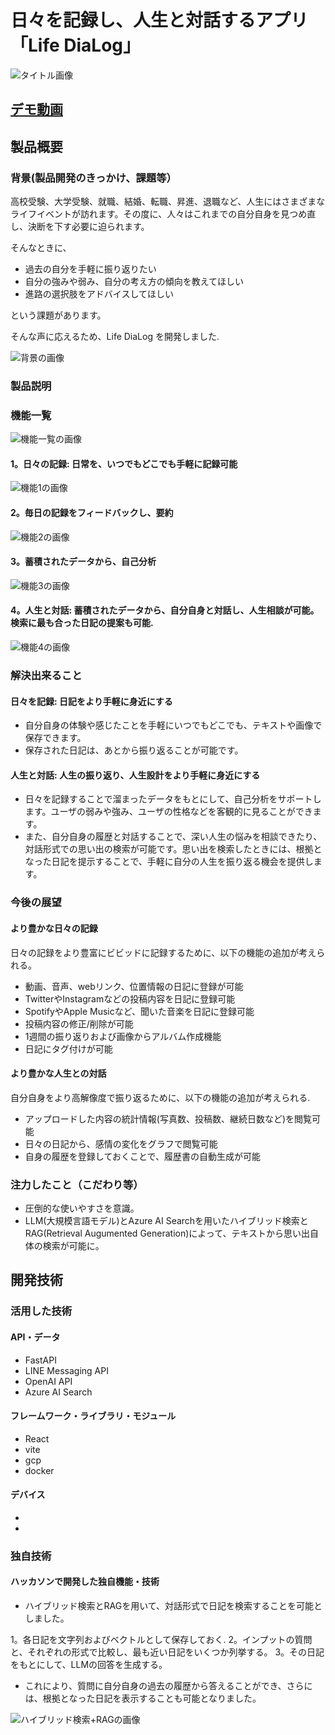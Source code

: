 # 日々を記録し、人生と対話するアプリ 「Life DiaLog」

![タイトル画像](./readme_src/title.jpeg)


## [デモ動画](https://youtu.be/CP91I6H-3Kw)

## 製品概要
### 背景(製品開発のきっかけ、課題等）
高校受験、大学受験、就職、結婚、転職、昇進、退職など、人生にはさまざまなライフイベントが訪れます。その度に、人々はこれまでの自分自身を見つめ直し、決断を下す必要に迫られます。

そんなときに、

- 過去の自分を手軽に振り返りたい
- 自分の強みや弱み、自分の考え方の傾向を教えてほしい
- 進路の選択肢をアドバイスしてほしい

という課題があります。


そんな声に応えるため、Life DiaLog を開発しました.

![背景の画像](./readme_src/background.jpg)

### 製品説明
### 機能一覧
![機能一覧の画像](./readme_src/function.jpg)

#### 1。日々の記録: 日常を、いつでもどこでも手軽に記録可能

![機能1の画像](./readme_src/function1.jpg)

#### 2。毎日の記録をフィードバックし、要約

![機能2の画像](./readme_src/function2.jpg)

#### 3。蓄積されたデータから、自己分析

![機能3の画像](./readme_src/function3.jpg)

#### 4。人生と対話: 蓄積されたデータから、自分自身と対話し、人生相談が可能。検索に最も合った日記の提案も可能.

![機能4の画像](./readme_src/function4.jpg)



### 解決出来ること
#### 日々を記録: 日記をより手軽に身近にする
- 自分自身の体験や感じたことを手軽にいつでもどこでも、テキストや画像で保存できます。
- 保存された日記は、あとから振り返ることが可能です。


#### 人生と対話: 人生の振り返り、人生設計をより手軽に身近にする
- 日々を記録することで溜まったデータをもとにして、自己分析をサポートします。ユーザの弱みや強み、ユーザの性格などを客観的に見ることができます。
- また、自分自身の履歴と対話することで、深い人生の悩みを相談できたり、対話形式での思い出の検索が可能です。思い出を検索したときには、根拠となった日記を提示することで、手軽に自分の人生を振り返る機会を提供します。

### 今後の展望
#### より豊かな日々の記録
日々の記録をより豊富にビビッドに記録するために、以下の機能の追加が考えられる。

- 動画、音声、webリンク、位置情報の日記に登録が可能
- TwitterやInstagramなどの投稿内容を日記に登録可能
- SpotifyやApple Musicなど、聞いた音楽を日記に登録可能
- 投稿内容の修正/削除が可能
- 1週間の振り返りおよび画像からアルバム作成機能
- 日記にタグ付けが可能

#### より豊かな人生との対話
自分自身をより高解像度で振り返るために、以下の機能の追加が考えられる.

- アップロードした内容の統計情報(写真数、投稿数、継続日数など)を閲覧可能
- 日々の日記から、感情の変化をグラフで閲覧可能
- 自身の履歴を登録しておくことで、履歴書の自動生成が可能

### 注力したこと（こだわり等）
* 圧倒的な使いやすさを意識。
* LLM(大規模言語モデル)とAzure AI Searchを用いたハイブリッド検索とRAG(Retrieval Augumented Generation)によって、テキストから思い出自体の検索が可能に。


## 開発技術
### 活用した技術
#### API・データ
* FastAPI
* LINE Messaging API
* OpenAI API
* Azure AI Search

#### フレームワーク・ライブラリ・モジュール
* React
* vite
* gcp
* docker

#### デバイス
* 
* 

### 独自技術
#### ハッカソンで開発した独自機能・技術
- ハイブリッド検索とRAGを用いて、対話形式で日記を検索することを可能としました。

1。各日記を文字列およびベクトルとして保存しておく.
2。インプットの質問と、それぞれの形式で比較し、最も近い日記をいくつか列挙する。
3。その日記をもとにして、LLMの回答を生成する。


- これにより、質問に自分自身の過去の履歴から答えることができ、さらには、根拠となった日記を表示することも可能となりました。

![ハイブリッド検索+RAGの画像](./readme_src/ai_search.jpg)
